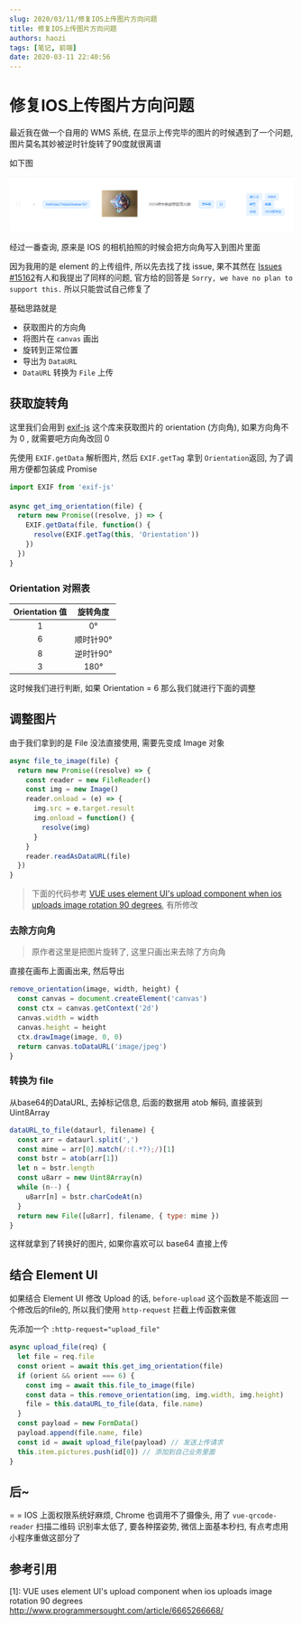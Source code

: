 ```yaml
---
slug: 2020/03/11/修复IOS上传图片方向问题
title: 修复IOS上传图片方向问题
authors: haozi
tags: [笔记, 前端]
date: 2020-03-11 22:40:56
---
```



# 修复IOS上传图片方向问题

最近我在做一个自用的 WMS 系统,  在显示上传完毕的图片的时候遇到了一个问题,  图片莫名其妙被逆时针旋转了90度就很离谱



如下图



![图片](./修复IOS上传图片方向问题/image-20200311224331516.png)



经过一番查询, 原来是 IOS 的相机拍照的时候会把方向角写入到图片里面

因为我用的是 element 的上传组件, 所以先去找了找  issue, 果不其然在 [Issues #15162](https://github.com/ElemeFE/element/issues/15162)有人和我提出了同样的问题, 官方给的回答是 `Sorry, we have no plan to support this.` 所以只能尝试自己修复了

<!--truncate-->



基础思路就是

* 获取图片的方向角
* 将图片在 `canvas` 画出
* 旋转到正常位置
* 导出为  `DataURL`
* `DataURL` 转换为 `File` 上传



## 获取旋转角

这里我们会用到 [exif-js](https://github.com/exif-js/exif-js) 这个库来获取图片的 orientation (方向角), 如果方向角不为 0 , 就需要吧方向角改回 0

先使用 `EXIF.getData` 解析图片, 然后 `EXIF.getTag` 拿到 `Orientation`返回, 为了调用方便都包装成 Promise

```javascript
import EXIF from 'exif-js'

async get_img_orientation(file) {
  return new Promise((resolve, j) => {
    EXIF.getData(file, function() {
      resolve(EXIF.getTag(this, 'Orientation'))
    })
  })
}
```

 

### Orientation  对照表

| Orientation 值 | 旋转角度 |
| :------: | :------------: |
| 1 | 0° |
| 6 | 顺时针90° |
| 8 | 逆时针90° |
| 3 | 180° |

这时候我们进行判断, 如果 Orientation  = 6 那么我们就进行下面的调整



## 调整图片

由于我们拿到的是 File 没法直接使用,  需要先变成 Image 对象

```javascript
async file_to_image(file) {
  return new Promise((resolve) => {
    const reader = new FileReader()
    const img = new Image()
    reader.onload = (e) => {
      img.src = e.target.result
      img.onload = function() {
        resolve(img)
      }
    }
    reader.readAsDataURL(file)
  })
}
```



> 下面的代码参考 [VUE uses element UI's upload component when ios uploads image rotation 90 degrees](http://www.programmersought.com/article/6665266668/), 有所修改



### 去除方向角

> 原作者这里是把图片旋转了, 这里只画出来去除了方向角

直接在画布上面画出来, 然后导出

```javascript
remove_orientation(image, width, height) {
  const canvas = document.createElement('canvas')
  const ctx = canvas.getContext('2d')
  canvas.width = width
  canvas.height = height
  ctx.drawImage(image, 0, 0)
  return canvas.toDataURL('image/jpeg')
}
```

### 转换为 file

从base64的DataURL, 去掉标记信息,  后面的数据用 atob 解码, 直接装到 Uint8Array

```javascript
dataURL_to_file(dataurl, filename) {
  const arr = dataurl.split(',')
  const mime = arr[0].match(/:(.*?);/)[1]
  const bstr = atob(arr[1])
  let n = bstr.length
  const u8arr = new Uint8Array(n)
  while (n--) {
    u8arr[n] = bstr.charCodeAt(n)
  }
  return new File([u8arr], filename, { type: mime })
}
```

这样就拿到了转换好的图片,  如果你喜欢可以 base64 直接上传



## 结合 Element UI

如果结合 Element UI 修改 Upload 的话, `before-upload` 这个函数是不能返回 一个修改后的file的, 所以我们使用 `http-request` 拦截上传函数来做

先添加一个 `:http-request="upload_file"`



```javascript
async upload_file(req) {
  let file = req.file
  const orient = await this.get_img_orientation(file)
  if (orient && orient === 6) {
    const img = await this.file_to_image(file)
    const data = this.remove_orientation(img, img.width, img.height)
    file = this.dataURL_to_file(data, file.name)
  }
  const payload = new FormData()
  payload.append(file.name, file)
  const id = await upload_file(payload) // 发送上传请求
  this.item.pictures.push(id[0]) // 添加到自己业务里面
}
```



## 后~
 = = IOS 上面权限系统好麻烦,  Chrome 也调用不了摄像头,  用了 `vue-qrcode-reader` 扫描二维码 识别率太低了,  要各种摆姿势, 微信上面基本秒扫,  有点考虑用小程序重做这部分了



## 参考引用

[1]: VUE uses element UI's upload component when ios uploads image rotation 90 degrees http://www.programmersought.com/article/6665266668/
